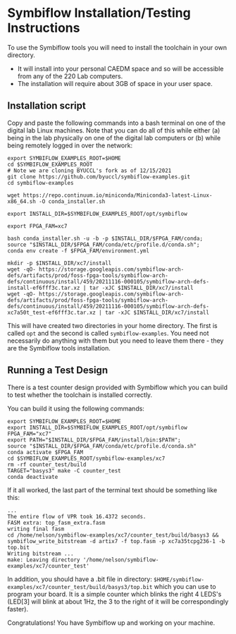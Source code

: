 # Symbiflow Installation/Testing Instructions 
To use the Symbiflow tools you will need to install the toolchain in your own directory.  
- It will install into your personal CAEDM space and so will be accessible from any of the 220 Lab computers.
- The installation will require about 3GB of space in your user space.

## Installation script
Copy and paste the following commands into a bash terminal on one of the digital lab Linux machines.  Note that you can do all of this while either (a) being in the lab physically on one of the digital lab computers or (b) while being remotely logged in over the network:

```
export SYMBIFLOW_EXAMPLES_ROOT=$HOME
cd $SYMBIFLOW_EXAMPLES_ROOT
# Note we are cloning BYUCCL's fork as of 12/15/2021
git clone https://github.com/byuccl/symbiflow-examples.git
cd symbiflow-examples

wget https://repo.continuum.io/miniconda/Miniconda3-latest-Linux-x86_64.sh -O conda_installer.sh

export INSTALL_DIR=$SYMBIFLOW_EXAMPLES_ROOT/opt/symbiflow

export FPGA_FAM=xc7

bash conda_installer.sh -u -b -p $INSTALL_DIR/$FPGA_FAM/conda;
source "$INSTALL_DIR/$FPGA_FAM/conda/etc/profile.d/conda.sh";
conda env create -f $FPGA_FAM/environment.yml

mkdir -p $INSTALL_DIR/xc7/install
wget -qO- https://storage.googleapis.com/symbiflow-arch-defs/artifacts/prod/foss-fpga-tools/symbiflow-arch-defs/continuous/install/459/20211116-000105/symbiflow-arch-defs-install-ef6fff3c.tar.xz | tar -xJC $INSTALL_DIR/xc7/install
wget -qO- https://storage.googleapis.com/symbiflow-arch-defs/artifacts/prod/foss-fpga-tools/symbiflow-arch-defs/continuous/install/459/20211116-000105/symbiflow-arch-defs-xc7a50t_test-ef6fff3c.tar.xz | tar -xJC $INSTALL_DIR/xc7/install
```

This will have created two directories in your home directory.  The first is called `opt` and the second is called `symbiflow-examples`.  You need not necessarily do anything with them but you need to leave them there - they are the Symbiflow tools installation.

## Running a Test Design
There is a test counter design provided with Symbiflow which you can build to test whether the toolchain is installed correctly.  

You can build it using the following commands:

```
export SYMBIFLOW_EXAMPLES_ROOT=$HOME
export INSTALL_DIR=$SYMBIFLOW_EXAMPLES_ROOT/opt/symbiflow
FPGA_FAM="xc7"
export PATH="$INSTALL_DIR/$FPGA_FAM/install/bin:$PATH";
source "$INSTALL_DIR/$FPGA_FAM/conda/etc/profile.d/conda.sh"
conda activate $FPGA_FAM
cd $SYMBIFLOW_EXAMPLES_ROOT/symbiflow-examples/xc7
rm -rf counter_test/build
TARGET="basys3" make -C counter_test
conda deactivate
```

If it all worked, the last part of the terminal text should be something like this:

```
...
The entire flow of VPR took 16.4372 seconds.
FASM extra: top_fasm_extra.fasm
writing final fasm
cd /home/nelson/symbiflow-examples/xc7/counter_test/build/basys3 && symbiflow_write_bitstream -d artix7 -f top.fasm -p xc7a35tcpg236-1 -b top.bit
Writing bitstream ...
make: Leaving directory '/home/nelson/symbiflow-examples/xc7/counter_test'
```

In addition, you should have a .bit file in directory: `$HOME/symbiflow-examples/xc7/counter_test/build/basys3/top.bit` which you can use to program your board. It is a simple counter which blinks the right 4 LEDS's (LED[3] will blink at about 1Hz, the 3 to the right of it will be correspondingly faster).

Congratulations!  You have Symbiflow up and working on your machine.  
